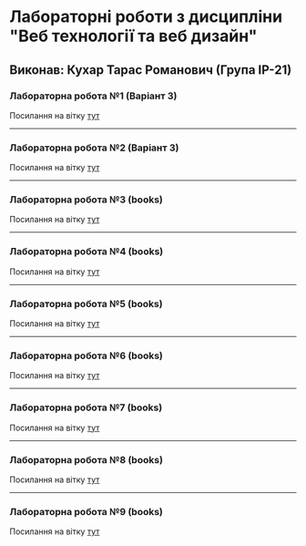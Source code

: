 # Лабораторні роботи з дисципліни "Веб технології та веб дизайн"

## Виконав: Кухар Тарас Романович (Група ІР-21)

### Лабораторна робота №1 (Варіант 3)
Посилання на вітку [тут](https://github.com/KuhaarTar/WebProgramming/tree/lab-1)

***
### Лабораторна робота №2 (Варіант 3)
Посилання на вітку [тут](https://github.com/KuhaarTar/WebProgramming/tree/lab-2)

***
### Лабораторна робота №3 (books)
Посилання на вітку [тут](https://github.com/KuhaarTar/WebProgramming/tree/lab-3)

***
### Лабораторна робота №4 (books)
Посилання на вітку [тут](https://github.com/KuhaarTar/WebProgramming/tree/lab-4)

***
### Лабораторна робота №5 (books)
Посилання на вітку [тут](https://github.com/KuhaarTar/WebProgramming/tree/lab-5)

***
### Лабораторна робота №6 (books)
Посилання на вітку [тут](https://github.com/KuhaarTar/WebProgramming/tree/lab-6)

***
### Лабораторна робота №7 (books)
Посилання на вітку [тут](https://github.com/KuhaarTar/WebProgramming/tree/lab-7)

***
### Лабораторна робота №8 (books)
Посилання на вітку [тут](https://github.com/KuhaarTar/WebProgramming/tree/lab-8)

***
### Лабораторна робота №9 (books)
Посилання на вітку [тут](https://github.com/KuhaarTar/WebProgramming/tree/lab-9)
